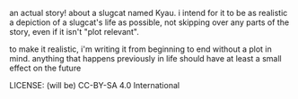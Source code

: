 an actual story! about a slugcat named Kyau. i intend for it to be as realistic a depiction of a slugcat's life as possible, not skipping over any parts of the story, even if it isn't "plot relevant".

to make it realistic, i'm writing it from beginning to end without a plot in mind. anything that happens previously in life should have at least a small effect on the future

LICENSE:
(will be) CC-BY-SA 4.0 International
